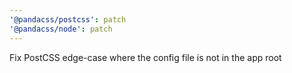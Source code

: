 ```yaml
---
'@pandacss/postcss': patch
'@pandacss/node': patch
---
```


Fix PostCSS edge-case where the config file is not in the app root
